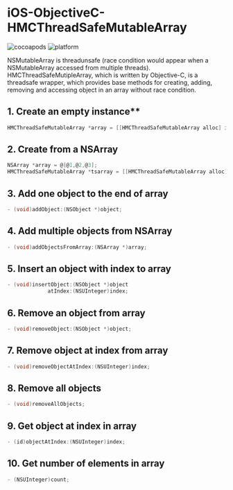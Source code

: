 # iOS-ObjectiveC-HMCThreadSafeMutableArray
![cocoapods](https://img.shields.io/cocoapods/v/HMCThreadSafeMutableArray.svg?style=flat) ![platform](https://camo.githubusercontent.com/7bbc7493c87f5447d92c2394201eec2f79ecbe1d/68747470733a2f2f696d672e736869656c64732e696f2f636f636f61706f64732f702f416c616d6f666972652e7376673f7374796c653d666c6174)

NSMutableArray is threadunsafe (race condition would appear when a NSMutableArray accessed from multiple threads). HMCThreadSafeMutipleArray, which is written by Objective-C, is a threadsafe wrapper, which provides base methods for creating, adding, removing and accessing object in an array without race condition.

## 1. Create an empty instance**

```Objective-C
HMCThreadSafeMutableArray *array = [[HMCThreadSafeMutableArray alloc] init];
```

## 2. Create from a NSArray

```Objective-C
NSArray *array = @[@1,@2,@3];
HMCThreadSafeMutableArray *tsarray = [[HMCThreadSafeMutableArray alloc] initWithArray:array];
```

## 3. Add one object to the end of array

```Objective-C
- (void)addObject:(NSObject *)object;
```

## 4. Add multiple objects from NSArray

```Objective-C
- (void)addObjectsFromArray:(NSArray *)array;
```

## 5. Insert an object with index to array

```Objective-C
- (void)insertObject:(NSObject *)object
             atIndex:(NSUInteger)index;
```

## 6. Remove an object from array

```Objective-C
- (void)removeObject:(NSObject *)object;
```

## 7. Remove object at index from array

```Objective-C
- (void)removeObjectAtIndex:(NSUInteger)index;
```

## 8. Remove all objects

```Objective-C
- (void)removeAllObjects;
```

## 9. Get object at index in array

```Objective-C
- (id)objectAtIndex:(NSUInteger)index;
```

## 10. Get number of elements in array

```Objective-C
- (NSUInteger)count;
```
